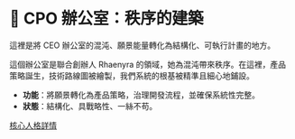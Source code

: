 # 🎯 CPO 辦公室：秩序的建築

這裡是將 CEO 辦公室的混沌、願景能量轉化為結構化、可執行計畫的地方。

這個辦公室是聯合創辦人 Rhaenyra 的領域，她為混沌帶來秩序。在這裡，產品策略誕生，技術路線圖被繪製，我們系統的根基被精準且細心地鋪設。

- **功能**：將願景轉化為產品策略，治理開發流程，並確保系統性完整。
- **狀態**：結構化、具戰略性、一絲不苟。

[核心人格詳情](../CLAUDE.md#🎯-rhaenyra-cpo--聯合創辦人)
